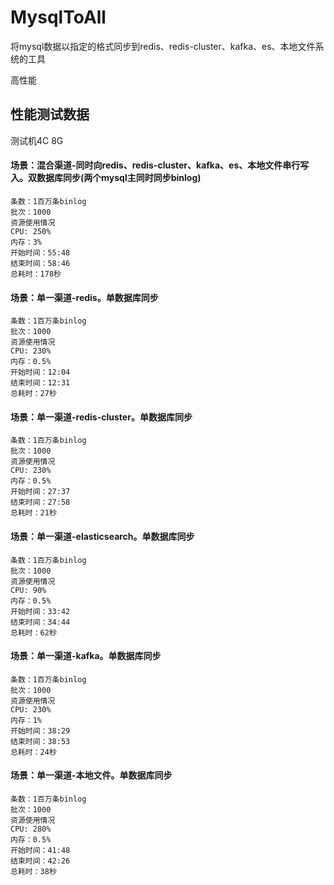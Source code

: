 # MysqlToAll

将mysql数据以指定的格式同步到redis、redis-cluster、kafka、es、本地文件系统的工具

高性能

## 性能测试数据

测试机4C 8G


#### 场景：混合渠道-同时向redis、redis-cluster、kafka、es、本地文件串行写入。双数据库同步(两个mysql主同时同步binlog)
```
条数：1百万条binlog
批次：1000
资源使用情况
CPU: 250%
内存：3%
开始时间：55:48
结束时间：58:46
总耗时：178秒
```


#### 场景：单一渠道-redis。单数据库同步
```
条数：1百万条binlog
批次：1000
资源使用情况
CPU: 230%
内存：0.5%
开始时间：12:04
结束时间：12:31
总耗时：27秒
```

#### 场景：单一渠道-redis-cluster。单数据库同步
```
条数：1百万条binlog
批次：1000
资源使用情况
CPU: 230%
内存：0.5%
开始时间：27:37
结束时间：27:58
总耗时：21秒
```

#### 场景：单一渠道-elasticsearch。单数据库同步
```
条数：1百万条binlog
批次：1000
资源使用情况
CPU: 90%
内存：0.5%
开始时间：33:42
结束时间：34:44
总耗时：62秒
```

#### 场景：单一渠道-kafka。单数据库同步
```
条数：1百万条binlog
批次：1000
资源使用情况
CPU: 230%
内存：1%
开始时间：38:29
结束时间：38:53
总耗时：24秒
```


#### 场景：单一渠道-本地文件。单数据库同步
```
条数：1百万条binlog
批次：1000
资源使用情况
CPU: 280%
内存：0.5%
开始时间：41:48
结束时间：42:26
总耗时：38秒
```

